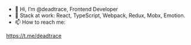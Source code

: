 - 👋 Hi, I’m @deadtrace, Frontend Developer 
- 🔧 Stack at work: React, TypeScript, Webpack, Redux, Mobx, Emotion.
- 📫 How to reach me: 

https://t.me/deadtrace

<!---
deadtrace/deadtrace is a ✨ special ✨ repository because its `README.md` (this file) appears on your GitHub profile.
You can click the Preview link to take a look at your changes.
--->
